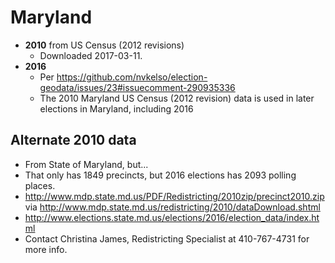 # Maryland

- **2010** from US Census (2012 revisions)
    - Downloaded 2017-03-11.
- **2016**
	- Per https://github.com/nvkelso/election-geodata/issues/23#issuecomment-290935336
	- The 2010 Maryland US Census (2012 revision) data is used in later elections in Maryland, including 2016

## Alternate 2010 data

- From State of Maryland, but...
- That only has 1849 precincts, but 2016 elections has 2093 polling places.
- http://www.mdp.state.md.us/PDF/Redistricting/2010zip/precinct2010.zip via http://www.mdp.state.md.us/redistricting/2010/dataDownload.shtml
- http://www.elections.state.md.us/elections/2016/election_data/index.html
- Contact Christina James, Redistricting Specialist at 410-767-4731 for more info.